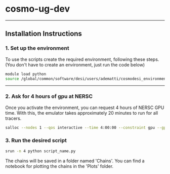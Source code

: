 # cosmo-ug-dev
----
## **Installation Instructions**

### 1. **Set up the environment**
To use the scripts create the required environment, following these steps. (You don't have to create an environment, just run the code below)

```bash
module load python
source /global/common/software/desi/users/adematti/cosmodesi_environment.sh main
```
-----

### 2. **Ask for 4 hours of gpu at NERSC**
Once you activate the environment, you can request 4 hours of NERSC GPU time. With this, the emulator takes approximately 20 minutes to run for all tracers.

```bash
salloc --nodes 1 --qos interactive --time 4:00:00 --constraint gpu --gpus 4 --account=desi
```

### 3. **Run the desired script**

```bash
srun -n 4 python script_name.py
```

The chains will be saved in a folder named 'Chains'. You can find a notebook for plotting the chains in the 'Plots' folder. 
